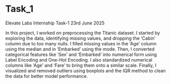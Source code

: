 # Task_1
Elevate Labs Internship Task-1 23rd June 2025

In this project, I worked on preprocessing the Titanic dataset. I started by exploring the data, identifying missing values, and dropping the ‘Cabin’ column due to too many nulls. I filled missing values in the ‘Age’ column using the median and in ‘Embarked’ using the mode. Then, I converted categorical features like ‘Sex’ and ‘Embarked’ into numerical form using Label Encoding and One-Hot Encoding. I also standardized numerical columns like ‘Age’ and ‘Fare’ to bring them onto a similar scale. Finally, I visualized and removed outliers using boxplots and the IQR method to clean the data for better model performance.
